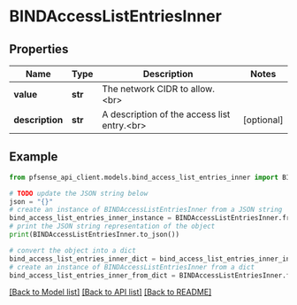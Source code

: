 # BINDAccessListEntriesInner


## Properties

Name | Type | Description | Notes
------------ | ------------- | ------------- | -------------
**value** | **str** | The network CIDR to allow.&lt;br&gt; | 
**description** | **str** | A description of the access list entry.&lt;br&gt; | [optional] 

## Example

```python
from pfsense_api_client.models.bind_access_list_entries_inner import BINDAccessListEntriesInner

# TODO update the JSON string below
json = "{}"
# create an instance of BINDAccessListEntriesInner from a JSON string
bind_access_list_entries_inner_instance = BINDAccessListEntriesInner.from_json(json)
# print the JSON string representation of the object
print(BINDAccessListEntriesInner.to_json())

# convert the object into a dict
bind_access_list_entries_inner_dict = bind_access_list_entries_inner_instance.to_dict()
# create an instance of BINDAccessListEntriesInner from a dict
bind_access_list_entries_inner_from_dict = BINDAccessListEntriesInner.from_dict(bind_access_list_entries_inner_dict)
```
[[Back to Model list]](../README.md#documentation-for-models) [[Back to API list]](../README.md#documentation-for-api-endpoints) [[Back to README]](../README.md)


